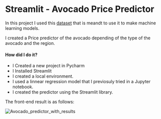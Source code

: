 # Streamlit - Avocado Price Predictor

In this project I used this [dataset](https://www.kaggle.com/datasets/neuromusic/avocado-prices) that is meandt to use it to make machine learning models. 

I created a Price predictor of the avocado depending of the type of the avocado and the region. 
#### How did I do it?
- I Created a new project in Pycharm
- I Installed Streamlit
- I created a local environment.
- I used a linnear regression model that I previosuly tried in a Jupyter notebook. 
- I created the predictor using the Streamlit library.

The front-end result is as follows:

![Avocado_predictor_with_results](https://github.com/ainaraguerraf/Streamlit/assets/115892160/cec846cd-4cce-48d7-bb8e-fc7e4d70f95b)
